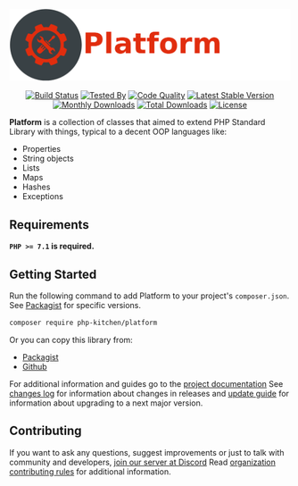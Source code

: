 <p align="center">
    <img src="https://github.com/php-kitchen/platform/blob/master/docs/logo.png" width="600px">
</p>

<p align="center">
    <a href="https://travis-ci.org/php-kitchen/platform"><img src="https://travis-ci.org/php-kitchen/platform.svg?branch=master" alt="Build Status"></a>
    <a href="https://github.com/php-kitchen/code-specs"><img src="https://img.shields.io/badge/Tested_By-CodeSpecs-brightgreen.svg" alt="Tested By"></a>
    <a href="https://scrutinizer-ci.com/g/php-kitchen/platform/?branch=master"><img src="https://scrutinizer-ci.com/g/php-kitchen/platform/badges/quality-score.png?b=master" alt="Code Quality"></a>
    <a href="https://packagist.org/packages/php-kitchen/platform"><img src="https://poser.pugx.org/php-kitchen/platform/v/stable.svg" alt="Latest Stable Version"></a>
    <a href="https://packagist.org/packages/php-kitchen/platform"><img src="https://poser.pugx.org/php-kitchen/platform/d/monthly" alt="Monthly Downloads"></a>
    <a href="https://packagist.org/packages/php-kitchen/platform"><img src="https://poser.pugx.org/php-kitchen/platform/d/total.svg" alt="Total Downloads"></a>
    <a href="https://packagist.org/packages/php-kitchen/platform"><img src="https://poser.pugx.org/php-kitchen/platform/license.svg" alt="License"></a>
</p>

**Platform** is a collection of classes that aimed to extend PHP Standard Library with things, typical to 
a decent OOP languages like:
- Properties
- String objects
- Lists
- Maps
- Hashes
- Exceptions 


## Requirements

**`PHP >= 7.1` is required.**

## Getting Started

Run the following command to add Platform to your project's `composer.json`. See [Packagist](https://packagist.org/packages/php-kitchen/platform) for specific versions.

```bash
composer require php-kitchen/platform
```

Or you can copy this library from:
- [Packagist](https://packagist.org/packages/php-kitchen/platform)
- [Github](https://github.com/php-kitchen/platform)

For additional information and guides go to the [project documentation](docs/README.md)
See [changes log](docs/CHANGELOG.md) for information about changes in releases and [update guide](docs/UPDATE-GUIDE.md) for information about upgrading to a next major version.

## Contributing

If you want to ask any questions, suggest improvements or just to talk with community and developers, [join our server at Discord](https://discord.gg/Ez5VZhC) 
Read [organization contributing rules](https://github.com/php-kitchen/conventions/blob/master/CONTRIBUTING.md) for additional information.


